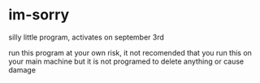 # im-sorry
silly little program, activates on september 3rd

run this program at your own risk, it not recomended that you run this on your main machine but it is not programed to delete anything or cause damage
